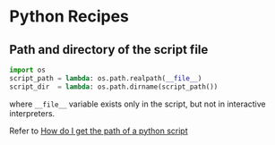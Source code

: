 
# Python Recipes

## Path and directory of the script file

```python
import os
script_path = lambda: os.path.realpath(__file__)
script_dir  = lambda: os.path.dirname(script_path())
```

where `__file__` variable exists only in the script, but not in interactive interpreters. 

Refer to [How do I get the  path of a python script](https://stackoverflow.com/questions/595305/how-do-i-get-the-path-of-a-the-python-script-i-am-running-in)
